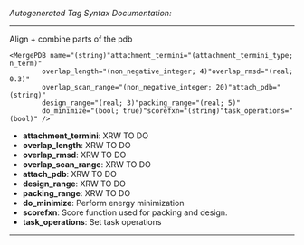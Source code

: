 _Autogenerated Tag Syntax Documentation:_

---
Align + combine parts of the pdb

```
<MergePDB name="(string)"attachment_termini="(attachment_termini_type; n_term)"
        overlap_length="(non_negative_integer; 4)"overlap_rmsd="(real; 0.3)"
        overlap_scan_range="(non_negative_integer; 20)"attach_pdb="(string)"
        design_range="(real; 3)"packing_range="(real; 5)"
        do_minimize="(bool; true)"scorefxn="(string)"task_operations="(bool)" />
```

-   **attachment_termini**: XRW TO DO
-   **overlap_length**: XRW TO DO
-   **overlap_rmsd**: XRW TO DO
-   **overlap_scan_range**: XRW TO DO
-   **attach_pdb**: XRW TO DO
-   **design_range**: XRW TO DO
-   **packing_range**: XRW TO DO
-   **do_minimize**: Perform energy minimization
-   **scorefxn**: Score function used for packing and design.
-   **task_operations**: Set task operations

---
